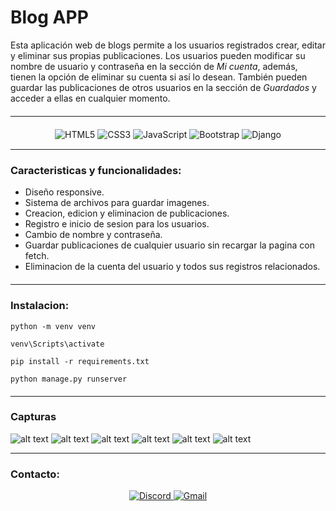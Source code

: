 # Blog APP

Esta aplicación web de blogs permite a los usuarios registrados crear, editar y eliminar sus propias publicaciones. Los usuarios pueden modificar su nombre de usuario y contraseña en la sección de *Mi cuenta*, además, tienen la opción de eliminar su cuenta si así lo desean. También pueden guardar las publicaciones de otros usuarios en la sección de *Guardados* y acceder a ellas en cualquier momento.

<hr style="margin: 20px 0;" />

<div style="text-align: center;">
    <img src="https://img.shields.io/badge/html5-%23E34F26.svg?style=for-the-badge&logo=html5&logoColor=white" alt="HTML5" />
    <img src="https://img.shields.io/badge/css3-%231572B6.svg?style=for-the-badge&logo=css3&logoColor=white" alt="CSS3" />
    <img src="https://img.shields.io/badge/javascript-%23323330.svg?style=for-the-badge&logo=javascript&logoColor=%23F7DF1E" alt="JavaScript" />
    <img src="https://img.shields.io/badge/bootstrap-%238511FA.svg?style=for-the-badge&logo=bootstrap&logoColor=white" alt="Bootstrap" />
    <img src="https://img.shields.io/badge/django-%23092E20.svg?style=for-the-badge&logo=django&logoColor=white" alt="Django" />
</div>

<hr style="margin-top: 15px;" />

### Caracteristicas y funcionalidades:
  * Diseño responsive.
  * Sistema de archivos para guardar imagenes.
  * Creacion, edicion y eliminacion de publicaciones.
  * Registro e inicio de sesion para los usuarios.
  * Cambio de nombre y contraseña.
  * Guardar publicaciones de cualquier usuario sin recargar la pagina con fetch.
  * Eliminacion de la cuenta del usuario y todos sus registros relacionados.
  
<hr style="margin: 20px 0;" />

### Instalacion:
   ```python -m venv venv```

   ```venv\Scripts\activate```

   ```pip install -r requirements.txt```

   ```python manage.py runserver```
   

<hr style="margin: 20px 0;" />

### Capturas
![alt text](media/docs/1.png)
![alt text](media/docs/2.png)
![alt text](media/docs/3.png)
![alt text](media/docs/4.png)
![alt text](media/docs/5.png)
![alt text](media/docs/6.png)

---
### Contacto:

<div style="text-align: center;">
    <a href="https://discord.com/users/7428">
        <img src="https://img.shields.io/badge/Discord-%235865F2.svg?style=for-the-badge&logo=discord&logoColor=white" alt="Discord" />
    </a>
    <a href="mailto:nardellidavid611@gmail.com">
        <img src="https://img.shields.io/badge/Gmail-D14836?style=for-the-badge&logo=gmail&logoColor=white" alt="Gmail" />
    </a>
</div>


